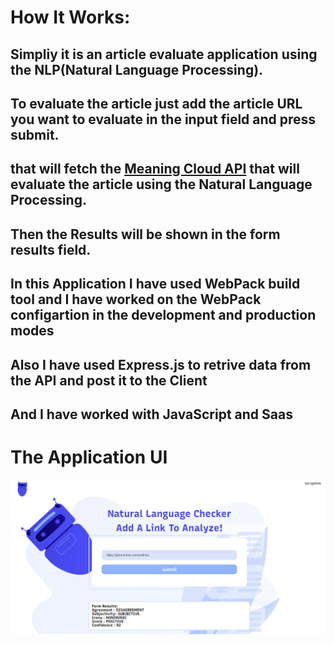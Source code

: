 # How It Works:
## Simpliy it is an article evaluate application using the NLP(Natural Language Processing). 
## To evaluate the article just add the article URL you want to evaluate in the input field and press submit.
## that will fetch the <a href="https://www.meaningcloud.com/">Meaning Cloud API</a> that will evaluate the article using the Natural Language Processing.
## Then the Results will be shown in the form results field.
## In this Application I have used WebPack build tool and I have worked on the WebPack configartion in the development and production modes 
## Also I have used Express.js to retrive data from the API and post it to the Client
## And I have worked with JavaScript and Saas

# The Application UI
![Alt text](/Screenshot_4.png)

